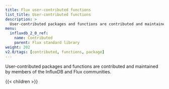 ```yaml
---
title: Flux user-contributed functions
list_title: User-contributed functions
description: >
  User-contributed packages and functions are contributed and maintained by members of the InfluxDB and Flux communities.
menu:
  influxdb_2_0_ref:
    name: Contributed
    parent: Flux standard library
weight: 202
v2.0/tags: [contributed, functions, package]
---
```


User-contributed packages and functions are contributed and maintained by members of the InfluxDB and Flux communities.

{{< children >}}
